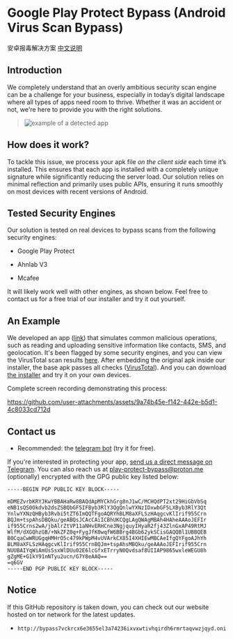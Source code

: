 # Google Play Protect Bypass (Android Virus Scan Bypass)

安卓报毒解决方案 [中文说明](./README_CN.md)

## Introduction

We completely understand that an overly ambitious security scan engine can be a challenge for your business, especially in today’s digital landscape where all types of apps need room to thrive. Whether it was an accident or not, we're here to provide you with the right solutions.

> ![example of a detected app](./assets/detected.png)

## How does it work?

To tackle this issue, we process your apk file *on the client side* each time it’s installed. This ensures that each app is installed with a completely unique signature while significantly reducing the server load. Our solution relies on minimal reflection and primarily uses public APIs, ensuring it runs smoothly on most devices with recent versions of Android.

## Tested Security Engines

Our solution is tested on real devices to bypass scans from the following security engines:

- Google Play Protect

- Ahnlab V3

- Mcafee

It will likely work well with other engines, as shown below. Feel free to contact us for a free trial of our installer and try it out yourself.

## An Example

We developed an app ([link](https://github.com/android-security-scan-bypass/android-security-scan-bypass-pub/releases/download/v1.0.0/original.apk)) that simulates common malicious operations, such as reading and uploading sensitive information like contacts, SMS, and geolocation. It's been flagged by some security engines, and you can view the VirusTotal scan results [here](https://www.virustotal.com/gui/file/9b3c0e7b7bb015aaa8635c2e37208d6c406e5b5d631b994f5811932374da9cb5). After embedding the original apk inside our installer, the base apk passes all checks ([VirusTotal](https://www.virustotal.com/gui/file/58ba4b98bb43ee953ef9fdb02bcc9594b368fe83963b1975130ba58a5112317e)). And you can download [the installer](https://github.com/android-security-scan-bypass/android-security-scan-bypass-pub/releases/download/v1.0.0/protected-installer.apk) and try it on your own devices. 

Complete screen recording demonstrating this process: 

https://github.com/user-attachments/assets/9a74b45e-f142-442e-b5d1-4c8033cd712d

## Contact us

- Recommended: the [telegram bot](https://t.me/google_protect_bypass_bot) (try it for free). 

If you're interested in protecting your app, [send us a direct message on Telegram](https://t.me/m/Vrkx6ng1MmJh). You can also reach us at [play-protect-bypass@proton.me](mailto:play-protect-bypass@proton.me) (optionally) encrypted with the GPG public key listed below:

```
-----BEGIN PGP PUBLIC KEY BLOCK-----

mDMEZvrbKRYJKwYBBAHaRw8BAQdApMYCkhGrg8nJ1wC/MCHQdPT2xt29HiGbVbSq
eNB1sQS0Okdvb2dsZSBQbGF5IFByb3RlY3QgQnlwYXNzIDxwbGF5LXByb3RlY3Qt
YnlwYXNzQHByb3Rvbi5tZT6ImQQTFgoAQRYhBLM8aXFLSzHAqgcvKlIrif955Crn
BQJm+tspAhsDBQku/geABQsJCAcCAiICBhUKCQgLAgQWAgMBAh4HAheAAAoJEFIr
if955Crns2wA/jbAlrZtVP11aNHvERHCne3NgjquyIHyaR2fj43ZlnGxAP49RtMJ
WlfM/dXGQhzGB/+NkZFZ0q+FygJfK0wqfW6BBrg4BGb62ykSCisGAQQBl1UBBQEB
B0CqaCwWRUGgqHMHrO5c479kPWpM4vUVArkCX85I4XHIEwMBCAeIfgQYFgoAJhYh
BLM8aXFLSzHAqgcvKlIrif955CrnBQJm+tspAhsMBQku/geAAAoJEFIrif955Crn
NUUBAIYqWiAmUsSsxWlDUu02E6lcGfxETrryN0Qvdsaf8UIIAP9865wxleWEGU8h
gZgME+G1kY91nNTyu2ucn/G7Y8eAAQ==
=q6GV
-----END PGP PUBLIC KEY BLOCK-----
```

## Notice

If this GitHub repository is taken down, you can check out our website hosted on tor network for the latest updates.

- ```
  http://bypass7vckrcx6e3655el3a74236ixvxwtivhqirdh6rmrtaqvwzjqyd.onion/
  ```
